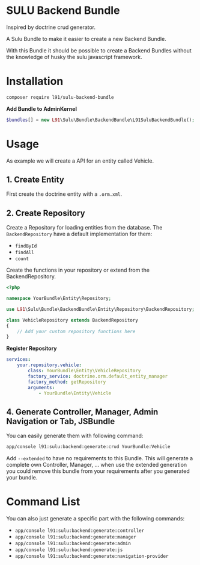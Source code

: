 # SULU Backend Bundle

Inspired by doctrine crud generator.

A Sulu Bundle to make it easier to create a new Backend Bundle.

With this Bundle it should be possible to create a Backend Bundles without
the knowledge of husky the sulu javascript framework.

# Installation

```bash
composer require l91/sulu-backend-bundle
```

**Add Bundle to AdminKernel**

```php
$bundles[] = new L91\Sulu\Bundle\BackendBundle\L91SuluBackendBundle();
```

# Usage

As example we will create a API for an entity called Vehicle.

## 1. Create Entity

First create the doctrine entity with a `.orm.xml`.

## 2. Create Repository

Create a Repository for loading entities from the database.
The `BackendRepository` have a default implementation for them:

 - `findById`
 - `findAll`
 - `count`
 
Create the functions in your repository or extend from the BackendRepository.

```php
<?php

namespace YourBundle\Entity\Repository;

use L91\Sulu\Bundle\BackendBundle\Entity\Repository\BackendRepository;

class VehicleRepository extends BackendRepository
{
    // Add your custom repository functions here
}
```

**Register Repository**

```yml
services:
    your.repository.vehicle:
        class: YourBundle\Entity\VehicleRepository
        factory_service: doctrine.orm.default_entity_manager
        factory_method: getRepository
        arguments:
            - YourBundle\Entity\Vehicle
```

## 4. Generate Controller, Manager, Admin Navigation or Tab, JSBundle

You can easily generate them with following command:

```bash
app/console l91:sulu:backend:generate:crud YourBundle:Vehicle
```

Add `--extended` to have no requirements to this Bundle. This will generate a complete own Controller, Manager, ...
when use the extended generation you could remove this bundle from your requirements after you generated your bundle.

# Command List

You can also just generate a specific part with the following commands:

 - `app/console l91:sulu:backend:generate:controller`
 - `app/console l91:sulu:backend:generate:manager`
 - `app/console l91:sulu:backend:generate:admin`
 - `app/console l91:sulu:backend:generate:js`
 - `app/console l91:sulu:backend:generate:navigation-provider`